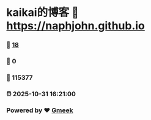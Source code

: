 # kaikai的博客 :link: https://naphjohn.github.io 
### :page_facing_up: [18](https://naphjohn.github.io/tag.html) 
### :speech_balloon: 0 
### :hibiscus: 115377 
### :alarm_clock: 2025-10-31 16:21:00 
### Powered by :heart: [Gmeek](https://github.com/Meekdai/Gmeek)
